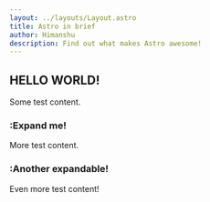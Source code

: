 ```yaml
---
layout: ../layouts/Layout.astro
title: Astro in brief
author: Himanshu
description: Find out what makes Astro awesome!
---
```

## HELLO WORLD!

Some test content.

### :Expand me!
More test content.
### :Another expandable!
Even more test content!
